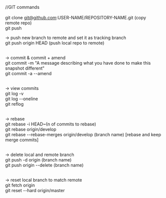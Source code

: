 //GIT commands<br>
<br>
git clone git@github.com:USER-NAME/REPOSITORY-NAME.git (copy remote repo)<br>
git push<br>

-> push new branch to remote and set it as tracking branch
<br>
git push origin HEAD (push local repo to remote)
<br>
<br>

-> commit & commit + amend
<br>
git commit -m "A message describing what you have done to make this snapshot different"
<br>
git commit -a --amend
<br>
<br>

-> view commits
<br>
git log -v
<br>
git log --oneline
<br>
git reflog
<br>
<br>

-> rebase
<br>
git rebase -i HEAD~(n of commits to rebase)
<br>
git rebase origin/develop
<br>
git rebase --rebase-merges origin/develop (branch name) [rebase and keep merge commits]
<br>
<br>

-> delete local and remote branch
<br>
git push -d origin (branch name)
<br>
git push origin --delete (branch name)
<br>
<br>

-> reset local branch to match remote
<br>
git fetch origin
<br>
git reset --hard origin/master
<br>
<br>

